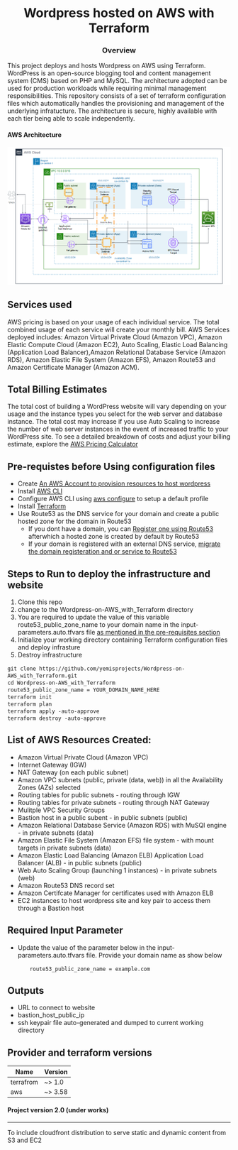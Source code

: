 <h1 align="center">Wordpress hosted on AWS with Terraform</h1>

<h3 align="center">Overview</h3>
This project deploys and hosts Wordpress on AWS using Terraform. WordPress is an open-source blogging tool and content management system (CMS) based on PHP and MySQL. The architecture adopted can be used for production workloads while requiring minimal management responsibilities. This repository consists of a set of terraform configuration files which automatically handles the provisioning and management of the underlying infratucture. The architecture is secure, highly available with each tier being able to scale independently.

#### AWS Architecture
![picture alt](https://github.com/yemisprojects/Wordpress-on-AWS_with_Terraform/blob/main/images/Architecture%20used%20for%20this%20project.PNG)

## Services used
AWS pricing is based on your usage of each individual service. The total combined usage of each service will create your monthly bill.
AWS Services deployed includes: Amazon Virtual Private Cloud (Amazon VPC), Amazon Elastic Compute Cloud (Amazon EC2), Auto Scaling, Elastic Load Balancing (Application Load Balancer),Amazon Relational Database Service (Amazon RDS), Amazon Elastic File System (Amazon EFS), Amazon Route53 and Amazon Certificate Manager (Amazon ACM).

## Total Billing Estimates
The total cost of building a WordPress website will vary depending on your usage and the instance types you select for the web server and database instance. The total cost may increase if you use Auto Scaling to increase the number of web server instances in the event of increased traffic to your WordPress site.
To see a detailed breakdown of costs and adjust your billing estimate, explore the [AWS Pricing Calculator](https://calculator.aws/#/)

## Pre-requistes before Using configuration files
* Create [An AWS Account to provision resources to host wordpress](https://portal.aws.amazon.com/gp/aws/developer/registration/index.html) 
* Install [AWS CLI](https://docs.aws.amazon.com/cli/latest/userguide/install-cliv2.html)
* Configure AWS CLI using [aws configure](https://docs.aws.amazon.com/cli/latest/userguide/cli-configure-quickstart.html) to setup a default profile  
* Install [Terraform](https://www.terraform.io/downloads.html)
* Use Route53 as the DNS service for your domain and create a public hosted zone for the domain in Route53
    * If you dont have a domain, you can [Register one using Route53](https://docs.aws.amazon.com/Route53/latest/DeveloperGuide/domain-register.html#domain-register-procedure)     afterwhich a hosted zone is created by default by Route53
    * If your domain is registered with an external DNS service, [migrate the domain registeration and or service to Route53](https://docs.aws.amazon.com/Route53/latest/DeveloperGuide/migrate-dns-domain-inactive.html)

## Steps to Run to deploy the infrastructure and website
1. Clone this repo
2. change to the Wordpress-on-AWS_with_Terraform directory
3. You are required to update the value of this variable route53_public_zone_name to your domain name in the input-parameters.auto.tfvars file [as mentioned in the pre-requisites section](https://github.com/yemisprojects/Wordpress-on-AWS_with_Terraform#pre-requistes-before-using-configuration-files)
4. Initialize your working directory containing Terraform configuration files and deploy infrasture
5. Destroy infrastructure 
```
git clone https://github.com/yemisprojects/Wordpress-on-AWS_with_Terraform.git
cd Wordpress-on-AWS_with_Terraform
route53_public_zone_name = YOUR_DOMAIN_NAME_HERE
terraform init
terraform plan
terraform apply -auto-approve
terraform destroy -auto-approve
```

## List of AWS Resources Created:

- Amazon Virtual Private Cloud (Amazon VPC)
- Internet Gateway (IGW)
- NAT Gateway (on each public subnet)
- Amazon VPC subnets (public, private (data, web)) in all the Availability Zones (AZs) selected
- Routing tables for public subnets - routing through IGW
- Routing tables for private subnets - routing through NAT Gateway
- Mulitple VPC Security Groups
- Bastion host in a public subent - in public subnets (public)
- Amazon Relational Database Service (Amazon RDS) with MuSQl engine - in private subnets (data)
- Amazon Elastic File System (Amazon EFS) file system - with mount targets in private subnets (data) 
- Amazon Elastic Load Balancing (Amazon ELB) Application Load Balancer (ALB) - in public subnets (public)
- Web Auto Scaling Group (launching 1 instances) - in private subnets (web)
- Amazon Route53 DNS record set
- Amazon Certifcate Manager for certificates used with Amazon ELB
- EC2 instances to host wordpress site and key pair to access them through a Bastion host 

## Required Input Parameter
 - Update the value of the parameter below in the input-parameters.auto.tfvars file. Provide your domain name as show below
```
       route53_public_zone_name = example.com
```

## Outputs
- URL to connect to website
- bastion_host_public_ip
- ssh keypair file auto-generated and dumped to current working directory

## Provider and terraform versions
| Name  |Version |
| ------------- | ------------- |
| terrafrom  | ~> 1.0  |
| aws  | ~> 3.58  |


#### Project version 2.0 (under works)
---------------------------------------
To include cloudfront distribution to serve static and dynamic content from S3 and EC2